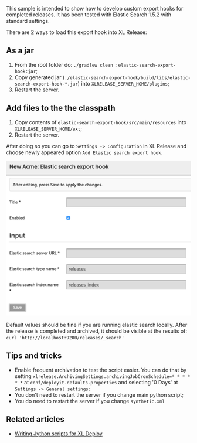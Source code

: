 This sample is intended to show how to develop custom export hooks for completed releases. It has been tested with Elastic Search 1.5.2 with standard settings.

There are 2 ways to load this export hook into XL Release:

## As a jar

1. From the root folder do: `./gradlew clean :elastic-search-export-hook:jar`;
2. Copy generated jar (`./elastic-search-export-hook/build/libs/elastic-search-export-hook-*.jar`) into `XLRELEASE_SERVER_HOME/plugins`;
3. Restart the server.

## Add files to the the classpath

1. Copy contents of `elastic-search-export-hook/src/main/resources` into `XLRELEASE_SERVER_HOME/ext`;
2. Restart the server.


After doing so you can go to `Settings -> Configuration` in XL Release and choose newly appeared option `Add Elastic search export hook`.

![Add Elastic search export hook](./images/es_acme.png)

Default values should be fine if you are running elastic search locally. After the release is completed and archived, it should be visible at the results of: `curl 'http://localhost:9200/releases/_search'`

## Tips and tricks

* Enable frequent archivation to test the script easier. You can do that by setting `xlrelease.ArchivingSettings.archivingJobCronSchedule=* * * * * *` at `conf/deployit-defaults.properties` and selecting '0 Days' at `Settings -> General settings`;
* You don't need to restart the server if you change main python script;
* You do need to restart the server if you change `synthetic.xml`

## Related articles

* <a href="https://docs.xebialabs.com/xl-deploy/how-to/writing-jython-scripts-for-xl-deploy.html">Writing Jython scripts for XL Deploy</a>
